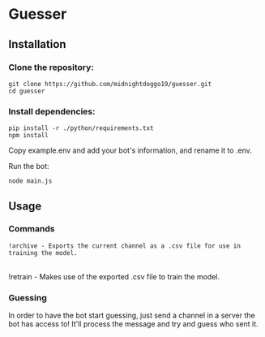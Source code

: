 # Guesser
## Installation

### Clone the repository:

    git clone https://github.com/midnightdoggo19/guesser.git
    cd guesser

### Install dependencies:

    pip install -r ./python/requirements.txt
    npm install

Copy example.env and add your bot's information, and rename it to .env.

Run the bot:

    node main.js

## Usage
### Commands
    !archive - Exports the current channel as a .csv file for use in training the model.
<br />
    !retrain - Makes use of the exported .csv file to train the model.
<br />

### Guessing
In order to have the bot start guessing, just send a channel in a server the bot has access to! It'll process the message and try and guess who sent it.
